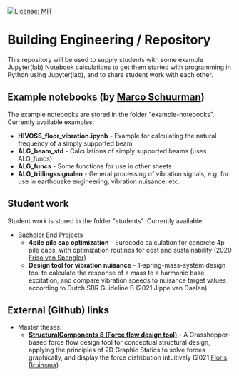 [![License: MIT](https://img.shields.io/badge/License-MIT-informational.svg)](https://github.com/TUDelft-CITG/BE-notebooks/blob/master/LICENSE.txt)

# Building Engineering / Repository

This repository will be used to supply students with some example Jupyter(lab) Notebook calculations to get them started with programming in Python using Jupyter(lab), and to share student work with each other.


## Example notebooks (by [Marco Schuurman](https://github.com/marcoschuurman))

The example notebooks are stored in the folder "example-notebooks". Currently available examples:
* **HIVOSS_floor_vibration.ipynb** - Example for calculating the natural frequency of a simply supported beam
* **ALG_beam_std** - Calculations of simply supported beams (uses ALG_funcs)
* **ALG_funcs** - Some functions for use in other sheets
* **ALG_trillingssignalen** - General processing of vibration signals, e.g. for use in earthquake engineering, vibration nuisance, etc.

## Student work

Student work is stored in the folder "students". Currently available:
* Bachelor End Projects
  * **4pile pile cap optimization** - Eurocode calculation for concrete 4p pile caps, with optimization routines for cost and sustainability (2020 [Friso van Spengler](https://github.com/Frisovanspengler))
  * **Design tool for vibration nuisance** - 1-spring-mass-system design tool to calculate the response of a mass to a harmonic base excitation, and compare vibration speeds to nuisance target values according to Dutch SBR Guideline B (2021 Jippe van Daalen)

## External (Github) links
* Master theses:
  * **[StructuralComponents 8 (Force flow design tool)](https://github.com/FlorisWL/Graduation-BE)** - A Grasshopper-based force flow design tool for conceptual structural design, applying the principles of 2D Graphic Statics to solve forces graphically, and display the force distribution intuitively (2021 [Floris Bruinsma](https://github.com/FlorisWL))
